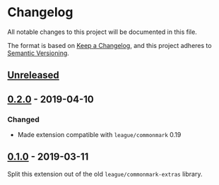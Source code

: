 # Changelog

All notable changes to this project will be documented in this file.

The format is based on [Keep a Changelog](https://keepachangelog.com/en/1.0.0/),
and this project adheres to [Semantic Versioning](https://semver.org/spec/v2.0.0.html).

## [Unreleased][unreleased]

## [0.2.0] - 2019-04-10

### Changed

 - Made extension compatible with `league/commonmark` 0.19

## [0.1.0] - 2019-03-11

Split this extension out of the old `league/commonmark-extras` library.

[unreleased]: https://github.com/thephpleague/commonmark-ext-smartpunct/compare/v0.2.0...HEAD
[0.2.0]: https://github.com/thephpleague/commonmark-ext-smartpunct/compare/v0.1.0...v0.2.0
[0.1.0]: https://github.com/thephpleague/commonmark-ext-smartpunct/commits/v0.1.0
